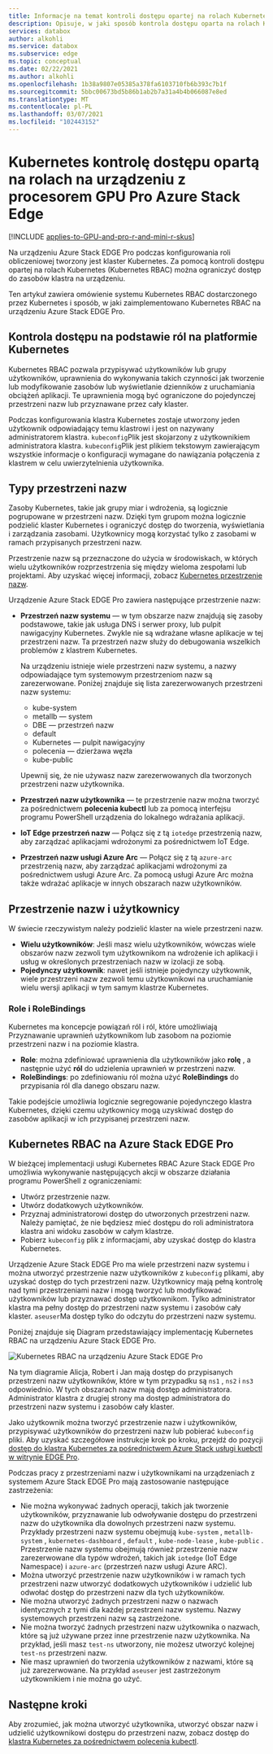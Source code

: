 ```yaml
---
title: Informacje na temat kontroli dostępu opartej na rolach Kubernetes na urządzeniu Azure Stack EDGE Pro | Microsoft Docs
description: Opisuje, w jaki sposób kontrola dostępu oparta na rolach Kubernetes odbywa się na urządzeniu z Azure Stack Edge.
services: databox
author: alkohli
ms.service: databox
ms.subservice: edge
ms.topic: conceptual
ms.date: 02/22/2021
ms.author: alkohli
ms.openlocfilehash: 1b38a9807e05385a378fa6103710fb6b393c7b1f
ms.sourcegitcommit: 5bbc00673bd5b86b1ab2b7a31a4b4b066087e8ed
ms.translationtype: MT
ms.contentlocale: pl-PL
ms.lasthandoff: 03/07/2021
ms.locfileid: "102443152"
---
```

# <a name="kubernetes-role-based-access-control-on-your-azure-stack-edge-pro-gpu-device"></a>Kubernetes kontrolę dostępu opartą na rolach na urządzeniu z procesorem GPU Pro Azure Stack Edge

[!INCLUDE [applies-to-GPU-and-pro-r-and-mini-r-skus](../../includes/azure-stack-edge-applies-to-gpu-pro-r-mini-r-sku.md)]

Na urządzeniu Azure Stack EDGE Pro podczas konfigurowania roli obliczeniowej tworzony jest klaster Kubernetes. Za pomocą kontroli dostępu opartej na rolach Kubernetes (Kubernetes RBAC) można ograniczyć dostęp do zasobów klastra na urządzeniu.

Ten artykuł zawiera omówienie systemu Kubernetes RBAC dostarczonego przez Kubernetes i sposób, w jaki zaimplementowano Kubernetes RBAC na urządzeniu Azure Stack EDGE Pro. 

## <a name="kubernetes-rbac"></a>Kontrola dostępu na podstawie ról na platformie Kubernetes

Kubernetes RBAC pozwala przypisywać użytkowników lub grupy użytkowników, uprawnienia do wykonywania takich czynności jak tworzenie lub modyfikowanie zasobów lub wyświetlanie dzienników z uruchamiania obciążeń aplikacji. Te uprawnienia mogą być ograniczone do pojedynczej przestrzeni nazw lub przyznawane przez cały klaster. 

Podczas konfigurowania klastra Kubernetes zostaje utworzony jeden użytkownik odpowiadający temu klastrowi i jest on nazywany administratorem klastra.  `kubeconfig`Plik jest skojarzony z użytkownikiem administratora klastra. `kubeconfig`Plik jest plikiem tekstowym zawierającym wszystkie informacje o konfiguracji wymagane do nawiązania połączenia z klastrem w celu uwierzytelnienia użytkownika.

## <a name="namespaces-types"></a>Typy przestrzeni nazw

Zasoby Kubernetes, takie jak grupy miar i wdrożenia, są logicznie pogrupowane w przestrzeni nazw. Dzięki tym grupom można logicznie podzielić klaster Kubernetes i ograniczyć dostęp do tworzenia, wyświetlania i zarządzania zasobami. Użytkownicy mogą korzystać tylko z zasobami w ramach przypisanych przestrzeni nazw.

Przestrzenie nazw są przeznaczone do użycia w środowiskach, w których wielu użytkowników rozprzestrzenia się między wieloma zespołami lub projektami. Aby uzyskać więcej informacji, zobacz [Kubernetes przestrzenie nazw](https://kubernetes.io/docs/concepts/overview/working-with-objects/namespaces/).

Urządzenie Azure Stack EDGE Pro zawiera następujące przestrzenie nazw:

- **Przestrzeń nazw systemu** — w tym obszarze nazw znajdują się zasoby podstawowe, takie jak usługa DNS i serwer proxy, lub pulpit nawigacyjny Kubernetes. Zwykle nie są wdrażane własne aplikacje w tej przestrzeni nazw. Ta przestrzeń nazw służy do debugowania wszelkich problemów z klastrem Kubernetes. 

    Na urządzeniu istnieje wiele przestrzeni nazw systemu, a nazwy odpowiadające tym systemowym przestrzeniom nazw są zarezerwowane. Poniżej znajduje się lista zarezerwowanych przestrzeni nazw systemu: 
    - kube-system
    - metallb — system
    - DBE — przestrzeń nazw
    - default
    - Kubernetes — pulpit nawigacyjny
    - polecenia — dzierżawa węzła
    - kube-public


    Upewnij się, że nie używasz nazw zarezerwowanych dla tworzonych przestrzeni nazw użytkownika. 
<!--- **default namespace** - This namespace is where pods and deployments are created by default when none is provided and you have admin access to this namespace. When you interact with the Kubernetes API, such as with `kubectl get pods`, the default namespace is used when none is specified.-->

- **Przestrzeń nazw użytkownika** — te przestrzenie nazw można tworzyć za pośrednictwem **polecenia kubectl** lub za pomocą interfejsu programu PowerShell urządzenia do lokalnego wdrażania aplikacji.
 
- **IoT Edge przestrzeń nazw** — Połącz się z tą `iotedge` przestrzenią nazw, aby zarządzać aplikacjami wdrożonymi za pośrednictwem IoT Edge.

- **Przestrzeń nazw usługi Azure Arc** — Połącz się z tą `azure-arc` przestrzenią nazw, aby zarządzać aplikacjami wdrożonymi za pośrednictwem usługi Azure Arc. Za pomocą usługi Azure Arc można także wdrażać aplikacje w innych obszarach nazw użytkowników. 

## <a name="namespaces-and-users"></a>Przestrzenie nazw i użytkownicy

W świecie rzeczywistym należy podzielić klaster na wiele przestrzeni nazw. 

- **Wielu użytkowników**: Jeśli masz wielu użytkowników, wówczas wiele obszarów nazw zezwoli tym użytkownikom na wdrożenie ich aplikacji i usług w określonych przestrzeniach nazw w izolacji ze sobą. 
- **Pojedynczy użytkownik**: nawet jeśli istnieje pojedynczy użytkownik, wiele przestrzeni nazw zezwoli temu użytkownikowi na uruchamianie wielu wersji aplikacji w tym samym klastrze Kubernetes.

### <a name="roles-and-rolebindings"></a>Role i RoleBindings

Kubernetes ma koncepcje powiązań ról i ról, które umożliwiają Przyznawanie uprawnień użytkownikom lub zasobom na poziomie przestrzeni nazw i na poziomie klastra. 

- **Role**: można zdefiniować uprawnienia dla użytkowników jako **rolę** , a następnie użyć **ról** do udzielenia uprawnień w przestrzeni nazw. 
- **RoleBindings**: po zdefiniowaniu ról można użyć **RoleBindings** do przypisania ról dla danego obszaru nazw. 

Takie podejście umożliwia logicznie segregowanie pojedynczego klastra Kubernetes, dzięki czemu użytkownicy mogą uzyskiwać dostęp do zasobów aplikacji w ich przypisanej przestrzeni nazw. 

## <a name="kubernetes-rbac-on-azure-stack-edge-pro"></a>Kubernetes RBAC na Azure Stack EDGE Pro

W bieżącej implementacji usługi Kubernetes RBAC Azure Stack EDGE Pro umożliwia wykonywanie następujących akcji w obszarze działania programu PowerShell z ograniczeniami:

- Utwórz przestrzenie nazw.  
- Utwórz dodatkowych użytkowników.
- Przyznaj administratorowi dostęp do utworzonych przestrzeni nazw. Należy pamiętać, że nie będziesz mieć dostępu do roli administratora klastra ani widoku zasobów w całym klastrze.
- Pobierz `kubeconfig` plik z informacjami, aby uzyskać dostęp do klastra Kubernetes.


Urządzenie Azure Stack EDGE Pro ma wiele przestrzeni nazw systemu i można utworzyć przestrzenie nazw użytkowników z `kubeconfig` plikami, aby uzyskać dostęp do tych przestrzeni nazw. Użytkownicy mają pełną kontrolę nad tymi przestrzeniami nazw i mogą tworzyć lub modyfikować użytkowników lub przyznawać dostęp użytkownikom. Tylko administrator klastra ma pełny dostęp do przestrzeni nazw systemu i zasobów cały klaster. `aseuser`Ma dostęp tylko do odczytu do przestrzeni nazw systemu.

Poniżej znajduje się Diagram przedstawiający implementację Kubernetes RBAC na urządzeniu Azure Stack EDGE Pro.

![Kubernetes RBAC na urządzeniu Azure Stack EDGE Pro](./media/azure-stack-edge-gpu-kubernetes-rbac/rbac-view-1.png)

Na tym diagramie Alicja, Robert i Jan mają dostęp do przypisanych przestrzeni nazw użytkowników, które w tym przypadku są `ns1` , `ns2` i `ns3` odpowiednio. W tych obszarach nazw mają dostęp administratora. Administrator klastra z drugiej strony ma dostęp administratora do przestrzeni nazw systemu i zasobów cały klaster.

Jako użytkownik można tworzyć przestrzenie nazw i użytkowników, przypisywać użytkowników do przestrzeni nazw lub pobierać `kubeconfig` pliki. Aby uzyskać szczegółowe instrukcje krok po kroku, przejdź do pozycji [dostęp do klastra Kubernetes za pośrednictwem Azure Stack usługi kuebctl w witrynie EDGE Pro](azure-stack-edge-gpu-create-kubernetes-cluster.md).


Podczas pracy z przestrzeniami nazw i użytkownikami na urządzeniach z systemem Azure Stack EDGE Pro mają zastosowanie następujące zastrzeżenia:

- Nie można wykonywać żadnych operacji, takich jak tworzenie użytkowników, przyznawanie lub odwoływanie dostępu do przestrzeni nazw do użytkownika dla dowolnych przestrzeni nazw systemu. Przykłady przestrzeni nazw systemu obejmują `kube-system` , `metallb-system` , `kubernetes-dashboard` , `default` , `kube-node-lease` , `kube-public` . Przestrzenie nazw systemu obejmują również przestrzenie nazw zarezerwowane dla typów wdrożeń, takich jak `iotedge` (IoT Edge Namespace) i `azure-arc` (przestrzeń nazw usługi Azure ARC).
- Można utworzyć przestrzenie nazw użytkowników i w ramach tych przestrzeni nazw utworzyć dodatkowych użytkowników i udzielić lub odwołać dostęp do przestrzeni nazw dla tych użytkowników.
- Nie można utworzyć żadnych przestrzeni nazw o nazwach identycznych z tymi dla każdej przestrzeni nazw systemu. Nazwy systemowych przestrzeni nazw są zastrzeżone.  
- Nie można tworzyć żadnych przestrzeni nazw użytkownika o nazwach, które są już używane przez inne przestrzenie nazw użytkownika. Na przykład, jeśli masz `test-ns` utworzony, nie możesz utworzyć kolejnej `test-ns` przestrzeni nazw.
- Nie masz uprawnień do tworzenia użytkowników z nazwami, które są już zarezerwowane. Na przykład `aseuser` jest zastrzeżonym użytkownikiem i nie można go użyć.


## <a name="next-steps"></a>Następne kroki

Aby zrozumieć, jak można utworzyć użytkownika, utworzyć obszar nazw i udzielić użytkownikowi dostępu do przestrzeni nazw, zobacz dostęp do [klastra Kubernetes za pośrednictwem polecenia kubectl](azure-stack-edge-gpu-create-kubernetes-cluster.md).

